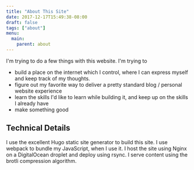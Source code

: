 ```yaml
---
title: "About This Site"
date: 2017-12-17T15:49:38-08:00
draft: false
tags: ["about"]
menu:
  main:
    parent: about
---
```


I'm trying to do a few things with this website. I'm trying to

* build a place on the internet which I control, where I can express myself and keep track of my thoughts.
* figure out my favorite way to deliver a pretty standard blog / personal website experience
* learn the skills I'd like to learn while building it, and keep up on the skills I already have
* make something good

## Technical Details

I use the excellent Hugo static site generator to build this site. I use webpack to bundle my JavaScript, when I use it. I host the site using Nginx on a DigitalOcean droplet and deploy using rsync. I serve content using the brotli compression algorithm.
